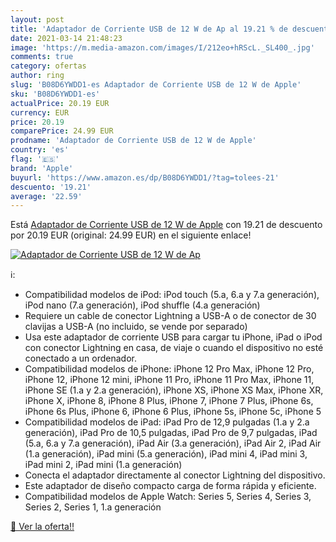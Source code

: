 ```yaml
---
layout: post
title: 'Adaptador de Corriente USB de 12 W de Ap al 19.21 % de descuento'
date: 2021-03-14 21:48:23
image: 'https://m.media-amazon.com/images/I/212eo+hRScL._SL400_.jpg'
comments: true
category: ofertas
author: ring
slug: 'B08D6YWDD1-es Adaptador de Corriente USB de 12 W de Apple'
sku: 'B08D6YWDD1-es'
actualPrice: 20.19 EUR
currency: EUR
price: 20.19
comparePrice: 24.99 EUR
prodname: 'Adaptador de Corriente USB de 12 W de Apple'
country: 'es'
flag: '🇪🇸'
brand: 'Apple'
buyurl: 'https://www.amazon.es/dp/B08D6YWDD1/?tag=tolees-21'
descuento: '19.21'
average: '22.59'
---
```


Está [Adaptador de Corriente USB de 12 W de Apple](https://www.amazon.es/dp/B08D6YWDD1/?tag=tolees-21) con 19.21 de descuento por 20.19 EUR (original: 24.99 EUR) en el siguiente enlace!

[![Adaptador de Corriente USB de 12 W de Ap](https://m.media-amazon.com/images/I/212eo+hRScL._SL400_.jpg)](https://www.amazon.es/dp/B08D6YWDD1/?tag=tolees-21)

ℹ️:

- Compatibilidad modelos de iPod: iPod touch (5.a, 6.a y 7.a generación), iPod nano (7.a generación), iPod shuffle (4.a generación)
- Requiere un cable de conector Lightning a USB-A o de conector de 30 clavijas a USB-A (no incluido, se vende por separado)
- Usa este adaptador de corriente USB para cargar tu iPhone, iPad o iPod con conector Lightning en casa, de viaje o cuando el dispositivo no esté conectado a un ordenador.
- Compatibilidad modelos de iPhone: iPhone 12 Pro Max, iPhone 12 Pro, iPhone 12, iPhone 12 mini, iPhone 11 Pro, iPhone 11 Pro Max, iPhone 11, iPhone SE (1.a y 2.a generación), iPhone XS, iPhone XS Max, iPhone XR, iPhone X, iPhone 8, iPhone 8 Plus, iPhone 7, iPhone 7 Plus, iPhone 6s, iPhone 6s Plus, iPhone 6, iPhone 6 Plus, iPhone 5s, iPhone 5c, iPhone 5
- Compatibilidad modelos de iPad: iPad Pro de 12,9 pulgadas (1.a y 2.a generación), iPad Pro de 10,5 pulgadas, iPad Pro de 9,7 pulgadas, iPad (5.a, 6.a y 7.a generación), iPad Air (3.a generación), iPad Air 2, iPad Air (1.a generación), iPad mini (5.a generación), iPad mini 4, iPad mini 3, iPad mini 2, iPad mini (1.a generación)
- Conecta el adaptador directamente al conector Lightning del dispositivo.
- Este adaptador de diseño compacto carga de forma rápida y eficiente.
- Compatibilidad modelos de Apple Watch: Series 5, Series 4, Series 3, Series 2, Series 1, 1.a generación

[🛒 Ver la oferta!!](https://www.amazon.es/dp/B08D6YWDD1/?tag=tolees-21)
